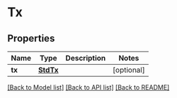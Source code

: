 # Tx

## Properties
Name | Type | Description | Notes
------------ | ------------- | ------------- | -------------
**tx** | [**StdTx**](StdTx.md) |  | [optional] 

[[Back to Model list]](../README.md#documentation-for-models) [[Back to API list]](../README.md#documentation-for-api-endpoints) [[Back to README]](../README.md)


